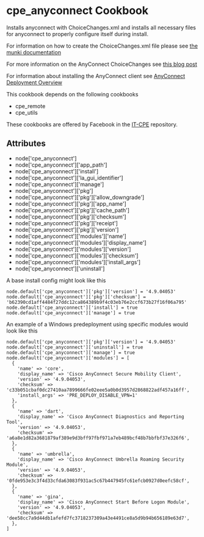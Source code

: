 cpe_anyconnect Cookbook
========================
Installs anyconnect with ChoiceChanges.xml and installs all necessary files for anyconnect to properly configure itself during install.

For information on how to create the ChoiceChanges.xml file please see [the munki documentation](https://github.com/munki/munki/wiki/ChoiceChangesXML)

For more information on the AnyConnect ChoiceChanges see [this blog post](https://sneakypockets.wordpress.com/2017/07/26/using-installer-choices-xml-to-modify-anyconnect-and-mcafee-deployments/)

For information about installing the AnyConnect client see [AnyConnect Deployment Overview](https://www.cisco.com/c/en/us/td/docs/security/vpn_client/anyconnect/anyconnect40/administration/guide/b_AnyConnect_Administrator_Guide_4-0/deploy-anyconnect.html#ID-1425-000002d6)

This cookbook depends on the following cookbooks

* cpe_remote
* cpe_utils

These cookbooks are offered by Facebook in the [IT-CPE](https://github.com/facebook/IT-CPE) repository.

Attributes
----------
* node['cpe_anyconnect']
* node['cpe_anyconnect']['app_path']
* node['cpe_anyconnect']['install']
* node['cpe_anyconnect']['la_gui_identifier']
* node['cpe_anyconnect']['manage']
* node['cpe_anyconnect']['pkg']
* node['cpe_anyconnect']['pkg']['allow_downgrade']
* node['cpe_anyconnect']['pkg']['app_name']
* node['cpe_anyconnect']['pkg']['cache_path']
* node['cpe_anyconnect']['pkg']['checksum']
* node['cpe_anyconnect']['pkg']['receipt']
* node['cpe_anyconnect']['pkg']['version']
* node['cpe_anyconnect']['modules']['name']
* node['cpe_anyconnect']['modules']['display_name']
* node['cpe_anyconnect']['modules']['version']
* node['cpe_anyconnect']['modules']['checksum']
* node['cpe_anyconnect']['modules']['install_args']
* node['cpe_anyconnect']['uninstall']

A base install config might look like this
```
node.default['cpe_anyconnect']['pkg']['version'] = '4.9.04053'
node.default['cpe_anyconnect']['pkg']['checksum'] = 'b62390cd1aff4484f27ddc12ca864389b9f4c03eb76e2ccf673b27f16f06a795'
node.default['cpe_anyconnect']['install'] = true
node.default['cpe_anyconnect']['manage'] = true
```

An example of a Windows predeployment using specific modules would look like this
```
node.default['cpe_anyconnect']['pkg']['version'] = '4.9.04053'
node.default['cpe_anyconnect']['uninstall'] = true
node.default['cpe_anyconnect']['manage'] = true
node.default['cpe_anyconnect']['modules'] = [
  {
    'name' => 'core',
    'display_name' => 'Cisco AnyConnect Secure Mobility Client',
    'version' => '4.9.04053',
    'checksum' => 'c33b051cbaf0dc27410aa7899666fe02eee5a0b0d3957d2868822adf457a16ff',
    'install_args' => 'PRE_DEPLOY_DISABLE_VPN=1'
  },
  {
    'name' => 'dart',
    'display_name' => 'Cisco AnyConnect Diagnostics and Reporting Tool',
    'version' => '4.9.04053',
    'checksum' => 'a6a8e1d82a3681879af389e9d3bff97fbf971a7eb489bcf48b7bbfbf37e326f6',
  },
  {
    'name' => 'umbrella',
    'display_name' => 'Cisco AnyConnect Umbrella Roaming Security Module',
    'version' => '4.9.04053',
    'checksum' => '0fde953e3c3f4d33cfda63083f931ac5c67b447945fc61efcb0927d0eefc58cf',
  },
  {
    'name' => 'gina',
    'display_name' => 'Cisco AnyConnect Start Before Logon Module',
    'version' => '4.9.04053',
    'checksum' => 'dee58cc7a9d44db1afefd7fc3718237309a43e4491ce8a5d9b94b656189e63d7',
  },
]
```
